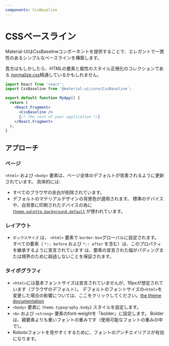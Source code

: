 ```yaml
---
components: CssBaseline
---
```


# CSSベースライン

<p class="description">Material-UIはCssBaselineコンポーネントを提供することで、エレガントで一貫性のあるシンプルなベースラインを構築します。</p>

貴方はもしかしたら、HTMLの要素と属性のスタイル正規化のコレクションである [normalize.css](https://github.com/necolas/normalize.css)精通しているかもしれません。

```jsx
import React from 'react';
import CssBaseline from '@material-ui/core/CssBaseline';

export default function MyApp() {
  return (
    <React.Fragment>
      <CssBaseline />
      {/* The rest of your application */}
    </React.Fragment>
  );
}
```

## アプローチ

### ページ

`<html>` および `<body>` 要素は、ページ全体のデフォルトが改善されるように更新されています。 具体的には:

- すべてのブラウザの余白が削除されています。
- デフォルトのマテリアルデザインの背景色が適用されます。 標準のデバイスや、白背景に印刷されたデバイスの為に[`theme.palette.background.default`](/customization/default-theme/?expend-path=$.palette.background) が使われています。

### レイアウト

- `ボックスサイズ` は、 `<html>` 要素で `border-box`グローバルに設定されます。 すべての要素（ `*:: before` および `*:: after` を含む）は、このプロパティを継承するように宣言されています は、要素の宣言された幅がパディングまたは境界のために超過しないことを保証されます。

### タイポグラフィ

- `<html>`には基本フォントサイズは宣言されていませんが、16pxが想定されています（ブラウザのデフォルト）。 デフォルトのフォントサイズの`<html>`を変更した場合の影響については、ここをクリックしてください。[the theme documentation](/customization/typography/#typography-html-font-size)
- `<body>` 要素に `theme.typography.body2` スタイルを設定します。
- `<b>` および `<strong>` 要素のfont-weightを「bolder」に設定します。 Bolderは、親要素よりも重いフォントの重みです（使用可能なフォントの重みの中で）。
- Robotoフォントを見やすくするために、フォントのアンチエイリアスが有効になります。